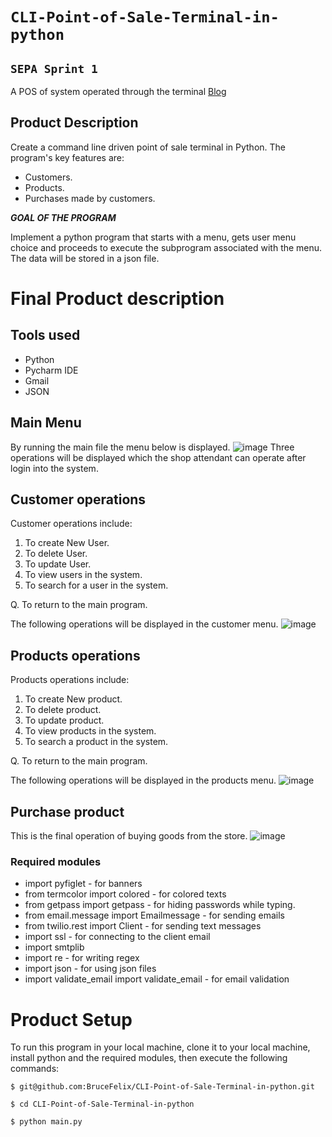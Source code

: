 # `CLI-Point-of-Sale-Terminal-in-python` #
## `SEPA Sprint 1` ##
A POS of system operated through the terminal
[Blog](https://medium.com/@brucefelixm/coding-journey-jenga-school-kenya-77cb0b41e358)
## Product Description ##
Create a command line driven point of sale terminal in Python.
The program's key features are:
  - Customers.
  - Products.
  - Purchases made by customers.
  
***GOAL OF THE PROGRAM***

Implement a python program that starts with a menu, gets user menu choice and proceeds to execute the subprogram associated with the menu.
The data will be stored in a json file.

# Final Product description
## Tools used
- Python
- Pycharm IDE
- Gmail
- JSON
## Main Menu
By running the main file the menu below is displayed.
![image](https://user-images.githubusercontent.com/44478872/197124400-d4787dbc-7873-4f6e-bf90-fa60b22ebaac.png)
Three operations will be displayed which the shop attendant can operate after login into the system.

## Customer operations
Customer operations include:
  1. To create New User.
  2. To delete User.
  3. To update User.
  4. To view users in the system.
  5. To search for a user in the system.
  
  Q. To return to the main program.
  

The following operations will be displayed in the customer menu.
![image](https://user-images.githubusercontent.com/44478872/197124790-e98d3753-ba82-4d0b-98da-96e6ed299392.png)

## Products operations
Products operations include:
  1. To create New product.
  2. To delete product.
  3. To update product.
  4. To view products in the system.
  5. To search a product in the system.
  
  Q. To return to the main program.
  
The following operations will be displayed in the products menu.
![image](https://user-images.githubusercontent.com/44478872/197125884-9180f160-420e-41fa-8645-9829b19f0a3d.png)

## Purchase product
This is the final operation of buying goods from the store.
![image](https://user-images.githubusercontent.com/44478872/197126172-e4ff2d48-dcb1-4701-9e06-c38ec280ea55.png)

### Required modules
- import pyfiglet - for banners
- from termcolor import colored - for colored texts
- from getpass import getpass - for hiding passwords while typing.
- from email.message import Emailmessage - for sending emails
- from twilio.rest import Client - for sending text messages
- import ssl - for connecting to the client email
- import smtplib 
- import re - for writing regex
- import json - for using json files
- import validate_email import validate_email - for email validation

# Product Setup
To run this program in your local machine, clone it to your local machine, install python and the required modules, then execute the following commands:

`$ git@github.com:BruceFelix/CLI-Point-of-Sale-Terminal-in-python.git`

`$ cd CLI-Point-of-Sale-Terminal-in-python`

`$ python main.py`
